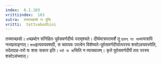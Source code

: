 ```yaml
---
index:  6.1.103
vrittiindex:  163
sutra:  तस्माच्छसो नः पुंसि
vritti:  tattvabodhini 
---
```


तस्माच्छसो। `त`च्छब्देन संनिहितः पूर्वसवर्णदीर्घः परामृश्यते। दीर्घमात्रपरामर्शे तु `एतान् गाः पश्ये`त्यत्रापि नत्वप्रसङ्गात्। `शस`इत्यवयवषष्ठी, स चावयवः परत्वेन विशेष्यते-पूर्वसवर्णदीर्घात्परस्य शसोऽवयवस्येति, तदेतदाह-परो यः शसः सकार इति। `परो यः श`सिति न व्याख्यातम्। कृते पूर्वसवर्णदीर्घे ततः परस्य शसोऽसंभवात्।

